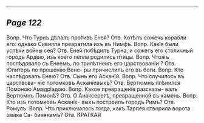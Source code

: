 

---
*Page 122*
---

Вопр. Что Турнъ дѣлалъ противъ Енея?
Отв. Хотѣлъ сожечь корабли его: однако Сивилла превратила ихъ въ Нимфъ.
Вопр. Какїя были успѣхи войны сея?
Отв. Еней побѣдилъ Турна, и сожегъ его столичный городъ Ардею, изъ коего пепла родились птицы.
Вопр. Чтожъ послѣдовало съ Енеемъ, по трилѣтнемъ его царствованїи ?
Отв. Юпитеръ по прошенїю Вене- ры причислилъ его въ боги.
Вопр. Кто наслѣдовалъ Енею?
Отв. Сынъ его Асканїй.
Вопр. Что случилось въ царствова- нїе потомковъ Асканїевыхъ?
Отв. Вертюмнъ плѣнился Помоною Амадрїадою.
Вопр. Какое превращенїе разсказы- валъ Вертюмнъ Помонѣ?
Отв. О Анаксеретѣ, превращенной въ камень.
Вопр. Кто изъ потомковъ Асканїе- выхъ построилъ городъ Римъ?
Отв. Ромулъ.
Вопр. Что приключалось тогда, какъ Тарпея отворила ворота замка Са- бинянамъ?
*Отв.*
КРАТКАЯ